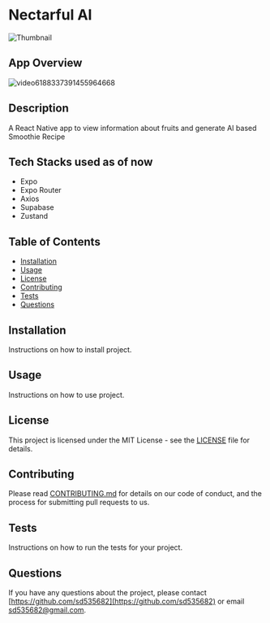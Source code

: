 # Nectarful AI

![Thumbnail](https://github.com/user-attachments/assets/2c598220-b885-4a14-9bb3-a33350814217)

## App Overview

![video6188337391455964668](https://github.com/user-attachments/assets/626aff69-e8d5-4626-9c31-acd1608941aa)


## Description

A React Native app to view information about fruits and generate AI based Smoothie Recipe

## Tech Stacks used as of now

- Expo
- Expo Router
- Axios
- Supabase
- Zustand

## Table of Contents

- [Installation](#installation)
- [Usage](#usage)
- [License](#license)
- [Contributing](#contributing)
- [Tests](#tests)
- [Questions](#questions)

## Installation

Instructions on how to install project.

## Usage

Instructions on how to use project.

## License

This project is licensed under the MIT License - see the [LICENSE](LICENSE) file for details.

## Contributing

Please read [CONTRIBUTING.md](CONTRIBUTING.md) for details on our code of conduct, and the process for submitting pull requests to us.

## Tests

Instructions on how to run the tests for your project.

## Questions

If you have any questions about the project, please contact [https://github.com/sd535682](https://github.com/sd535682) or email [sd535682@gmail.com](mailto:sd535682@gmail.com).
